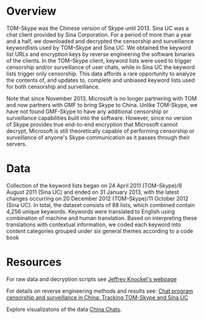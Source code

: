 Overview 
========

TOM-Skype was the Chinese version of Skype until 2013. Sina UC was a chat client provided by Sina Corporation. For a period of more than a year and a half, we downloaded and decrypted the censorship and surveillance keywordlists used by TOM–Skype and Sina UC. We obtained the keyword list URLs and encryption keys by reverse engineering the software binaries of the clients. In the TOM–Skype client, keyword lists were used to trigger censorship and/or surveillance of user chats, while in Sina UC the keyword lists trigger only censorship. This data affords a rare opportunity to analyze the contents of, and updates to, complete and unbiased keyword lists used for both censorship and surveillance. 

Note that since November 2013, Microsoft is no longer partnering with TOM and now partners with GMF to bring Skype to China. Unlike TOM-Skype, we have not found GMF-Skype to have any additional censorship or surveillance capabilities built into the software. However, since no version of Skype provides true end-to-end encryption that Microsoft cannot decrypt, Microsoft is still theoretically capable of performing censorship or surveillance of anyone's Skype communication as it passes through their servers.

Data
========
Collection of the keyword lists began on 24 April 2011 (TOM–Skype)/8 August 2011 (Sina UC) and ended on 31 January 2013, with the latest changes occurring on 20 December 2012 (TOM–Skype)/11 October 2012 (Sina UC). In total, the dataset consists of 88 lists, which combined contain 4,256 unique keywords. Keywords were translated to English using combination of machine and human translation. Based on interpreting these translations with contextual information, we coded each keyword into content categories grouped under six general themes according to a code book

Resources 
========
For raw data and decryption scripts see [Jeffrey Knockel's webpage](http://www.cs.unm.edu/~jeffk/tom-skype/)

For details on reverse engineering methods and results see: 
[Chat program censorship and surveillance in China: Tracking TOM-Skype and Sina UC](http://firstmonday.org/ojs/index.php/fm/article/view/4628/3727)

Explore visualizatons of the data [China Chats](https://china-chats.net).
